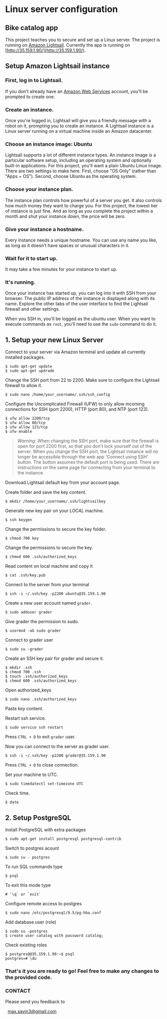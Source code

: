 # Linux server configuration

## Bike catalog app

This project teaches you to secure and set up a Linux server. 
The project is running on [Amazon Lightsail](https://portal.aws.amazon.com/billing/signup). 
Currently the app is running on [http://35.159.1.90/](http://35.159.1.90/).


## Setup Amazon Lightsail instance

### First, log in to Lightsail. 
If you don't already have an [Amazon Web Services](https://portal.aws.amazon.com/billing/signup) 
account, you'll be prompted to create one.

### Create an instance.
Once you're logged in, Lightsail will give you a friendly message with a robot on it, prompting you to create an instance. 
A Lightsail instance is a Linux server running on a virtual machine inside an Amazon datacenter.


### Choose an instance image: Ubuntu
Lightsail supports a lot of different instance types. An instance image is a particular software setup, including an operating 
system and optionally built-in applications. For this project, you'll want a plain Ubuntu Linux image. There are two settings to make here. 
First, choose "OS Only" (rather than "Apps + OS"). Second, choose Ubuntu as the operating system.

	
### Choose your instance plan.
The instance plan controls how powerful of a server you get. It also controls how much money they want to charge you. For this project, 
the lowest tier of instance is just fine. And as long as you complete the project within a month and shut your instance down, the price will be zero.


### Give your instance a hostname.
Every instance needs a unique hostname. You can use any name you like, as long as it doesn't have spaces or unusual characters in it. 

### Wait for it to start up.
It may take a few minutes for your instance to start up.

### It's running.
Once your instance has started up, you can log into it with SSH from your browser.
The public IP address of the instance is displayed along with its name. Explore the other tabs of the user interface to find the 
Lightsail firewall and other settings. 

When you SSH in, you'll be logged as the ubuntu user. When you want to execute commands as `root`, you'll need to use the `sudo` command to do it.

## 1. Setup your new Linux Server

Connect to your server via Amazon terminal and update all currently installed packages.

	$ sudo apt-get update
	$ sudo apt-get updrade
	
Change the SSH port from 22 to 2200. Make sure to configure the Lightsail firewall to allow it.
	
	$ sudo nano /home/your_username/.ssh/ssh_config
		
Configure the Uncomplicated Firewall (UFW) to only allow incoming connections for SSH (port 2200), HTTP (port 80), and NTP (port 123).
	
	$ ufw allow 2200/tcp
	$ ufw allow 80/tcp
	$ ufw allow 123/tcp
	$ ufw enable	
		
> *Warning*: When changing the SSH port, make sure that the firewall is open for port 2200 first, so that you don't lock yourself out of the server. 
> When you change the SSH port, the Lightsail instance will no longer be accessible through the web app 'Connect using SSH' button. 
> The button assumes the default port is being used. There are instructions on the same page for connecting from your terminal to the instance. 

Download Lightsail default key from your account page.

Create folder and save the key content.
	
	$ mkdir /home/your_username/.ssh/lightsailkey
	
Generate new key pair on your *LOCAL* machine.
	
	$ ssh keygen
	
Change the permissions to secure the key folder.

	$ chmod 700 key
	
Change the permissions to secure the key.
	
	$ chmod 600 .ssh/authorized_keys
	
Read content on local machine and copy it

	$ cat .ssh/key.pub
	
Connect to the server from your terminal

	$ ssh -i ~/.ssh/key -p2200 ubuntu@35.159.1.90
	
Create a new user account named `grader`.

	$ sudo adduser grader
	
Give grader the permission to sudo.

	$ usermod -aG sudo grader
	
Connect to grader user

	$ sudo su -grader
	

Create an SSH key pair for grader and secure it.

	$ mkdir .ssh
	$ chmod 700 .ssh
	$ touch .ssh/authorized_keys
	$ chmod 600 .ssh/authorized_keys
	
Open authorized_keys

	$ sudo nano .ssh/authorized_keys
	
Paste key content.

Restart ssh service.

	$ sudo service ssh restart

Press `CTRL + D` to exit `grader` user.

Now you can connect to the server as grader user.

	$ ssh -i ~/.ssh/key -p2200 grader@35.159.1.90
	
Press `CTRL + D` to close connection.

Set your machine to UTC.

	$ sudo timedatectl set-timezone UTC

Check time.

	$ date
	
## 2. Setup PostgreSQL

Install PostgreSQL with extra packages

	$ sudo apt-get install postgresql postgresql-contrib
	
Switch to postgres acount

	$ sudo su - postgres

To run SQL commands type

	$ psql

To exit this mode type

	# `\q` or `exit`

Configure remote access to postgres

	$ sudo nano /etc/postgresql/9.5/pg-hba.conf
	
Add database user (role)

	$ sudo su -postgres
	$ create user catalog with password catalog;
	
Check existing roles

	$ postgres@@35.159.1.90:~$ psql
	postgres=# \du





### That's it you are ready to go! Feel free to make any changes to the provided code.


### CONTACT

Please send you feedback to

  max.savin3@gmail.com
